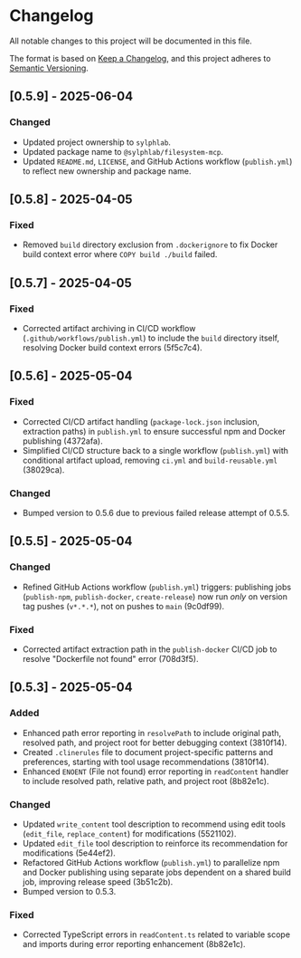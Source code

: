 # Changelog

All notable changes to this project will be documented in this file.

The format is based on [Keep a Changelog](https://keepachangelog.com/en/1.0.0/),
and this project adheres to [Semantic Versioning](https://semver.org/spec/v2.0.0.html).

## [0.5.9] - 2025-06-04

### Changed
- Updated project ownership to `sylphlab`.
- Updated package name to `@sylphlab/filesystem-mcp`.
- Updated `README.md`, `LICENSE`, and GitHub Actions workflow (`publish.yml`) to reflect new ownership and package name.


## [0.5.8] - 2025-04-05

### Fixed
- Removed `build` directory exclusion from `.dockerignore` to fix Docker build context error where `COPY build ./build` failed.


## [0.5.7] - 2025-04-05

### Fixed
- Corrected artifact archiving in CI/CD workflow (`.github/workflows/publish.yml`) to include the `build` directory itself, resolving Docker build context errors (5f5c7c4).


## [0.5.6] - 2025-05-04

### Fixed
- Corrected CI/CD artifact handling (`package-lock.json` inclusion, extraction paths) in `publish.yml` to ensure successful npm and Docker publishing (4372afa).
- Simplified CI/CD structure back to a single workflow (`publish.yml`) with conditional artifact upload, removing `ci.yml` and `build-reusable.yml` (38029ca).

### Changed
- Bumped version to 0.5.6 due to previous failed release attempt of 0.5.5.


## [0.5.5] - 2025-05-04

### Changed
- Refined GitHub Actions workflow (`publish.yml`) triggers: publishing jobs (`publish-npm`, `publish-docker`, `create-release`) now run *only* on version tag pushes (`v*.*.*`), not on pushes to `main` (9c0df99).

### Fixed
- Corrected artifact extraction path in the `publish-docker` CI/CD job to resolve "Dockerfile not found" error (708d3f5).


## [0.5.3] - 2025-05-04

### Added
- Enhanced path error reporting in `resolvePath` to include original path, resolved path, and project root for better debugging context (3810f14).
- Created `.clinerules` file to document project-specific patterns and preferences, starting with tool usage recommendations (3810f14).
- Enhanced `ENOENT` (File not found) error reporting in `readContent` handler to include resolved path, relative path, and project root (8b82e1c).

### Changed
- Updated `write_content` tool description to recommend using edit tools (`edit_file`, `replace_content`) for modifications (5521102).
- Updated `edit_file` tool description to reinforce its recommendation for modifications (5e44ef2).
- Refactored GitHub Actions workflow (`publish.yml`) to parallelize npm and Docker publishing using separate jobs dependent on a shared build job, improving release speed (3b51c2b).
- Bumped version to 0.5.3.

### Fixed
- Corrected TypeScript errors in `readContent.ts` related to variable scope and imports during error reporting enhancement (8b82e1c).

<!-- Previous versions can be added below -->